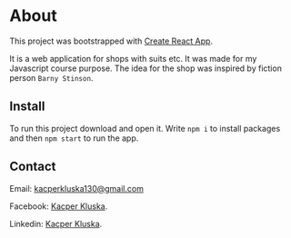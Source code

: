 # About

This project was bootstrapped with [Create React App](https://github.com/facebook/create-react-app).

It is a web application for shops with suits etc. It was made for my Javascript course purpose. The idea for the shop was inspired by fiction person `Barny Stinson`.

## Install

To run this project download and open it. Write `npm i` to install packages and then `npm start` to run the app.

## Contact

Email: kacperkluska130@gmail.com

Facebook: [Kacper Kluska](https://www.facebook.com/kacper.kluska.7/).

Linkedin: [Kacper Kluska](https://www.linkedin.com/in/kacper-kluska-29b225220).
